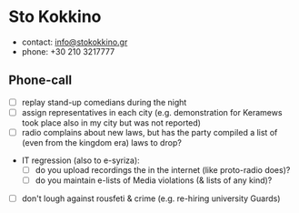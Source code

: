 # Sto Kokkino

* contact: info@stokokkino.gr
* phone: +30 210 3217777

## Phone-call 

- [ ] replay stand-up comedians during the night
- [ ] assign representatives in each city (e.g. demonstration for Keramews took place also in my city but was not reported)
- [ ] radio complains about new laws, but has the party compiled a  list of (even from the kingdom era) laws  to drop?
- IT regression (also to e-syriza):
  - [ ] do you upload recordings the in the internet (like proto-radio does)?
  - [ ] do you maintain e-lists of Media violations (& lists of any kind)?
- [ ] don't lough against rousfeti & crime (e.g. re-hiring university Guards)